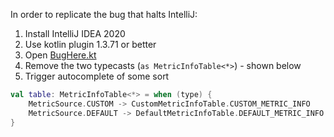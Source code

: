In order to replicate the bug that halts IntelliJ:

1. Install IntelliJ IDEA 2020
1. Use kotlin plugin 1.3.71 or better
1. Open [BugHere.kt](./bug-example/src/main/kotlin/com/airkit/bug/BugHere.kt)
1. Remove the two typecasts (`as MetricInfoTable<*>`) - shown below
1. Trigger autocomplete of some sort

```kotlin
val table: MetricInfoTable<*> = when (type) {
    MetricSource.CUSTOM -> CustomMetricInfoTable.CUSTOM_METRIC_INFO
    MetricSource.DEFAULT -> DefaultMetricInfoTable.DEFAULT_METRIC_INFO
}
```
